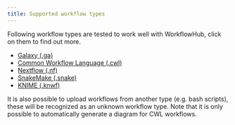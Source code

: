 ```yaml
---
title: Supported workflow types 
---
```


Following workflow types are tested to work well with WorkflowHub, click on them to find out more.



* [Galaxy (.ga)](#galaxy) 
* [Common Workflow Language (.cwl)](#cwl)
* [Nextflow (.nf)](#nextflow) 
* [SnakeMake (.snake)](#snakemake)
* [KNIME (.knwf)](#knime)

It is also possible to upload workflows from another type (e.g. bash scripts), these will be recognized as an unknown workflow type. Note that it is only possible to automatically generate a diagram for CWL workflows.

